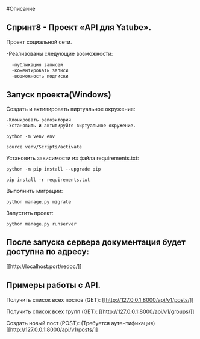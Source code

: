 #Описание 

## Спринт8 - Проект «API для Yatube». 

Проект социальной сети.

-Реализованы следующие возможности:
```md
  -публикация записей
  -коментировать записи
  -возможность подписки
```


## Запуск проекта(Windows)
Cоздать и активировать виртуальное окружение:
```md
-Клонировать репозиторий
-Установить и активируйте виртуальное окружение.
```

```
python -m venv env
```

```
source venv/Scripts/activate
```

Установить зависимости из файла requirements.txt:

```
python -m pip install --upgrade pip
```

```
pip install -r requirements.txt
```

Выполнить миграции:

```
python manage.py migrate
```

Запустить проект:

```
python manage.py runserver
```

## После запуска сервера документация будет доступна по адресу:
[[http://localhost:port/redoc/]]

## Примеры работы с API.

Получить список всех постов (GET):
[[http://127.0.0.1:8000/api/v1/posts/]]

Получить список всех групп (GET):
[[http://127.0.0.1:8000/api/v1/groups/]]

Создать новый пост (POST):
(Требуется аутентификация)
[[http://127.0.0.1:8000/api/v1/posts/]]


